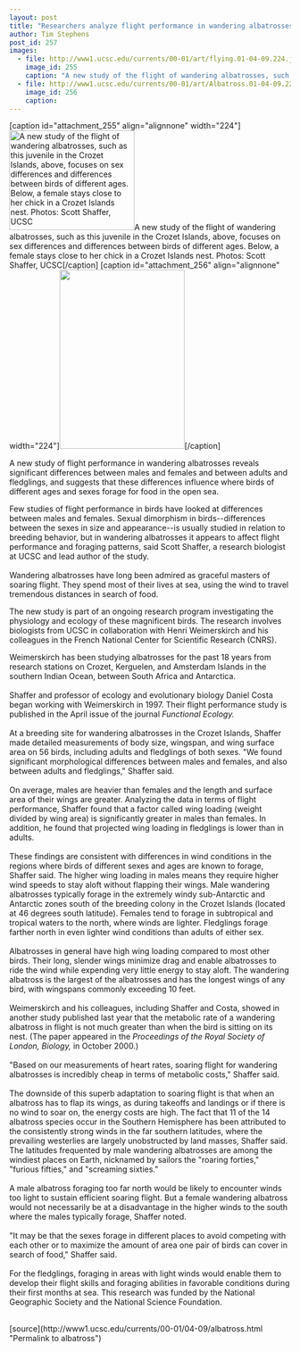 ```yaml
---
layout: post
title: "Researchers analyze flight performance in wandering albatrosses"
author: Tim Stephens
post_id: 257
images:
  - file: http://www1.ucsc.edu/currents/00-01/art/flying.01-04-09.224.jpg
    image_id: 255
    caption: "A new study of the flight of wandering albatrosses, such as this juvenile in the Crozet Islands, above, focuses on sex differences and differences between birds of different ages. Below, a female stays close to her chick in a Crozet Islands nest. Photos: Scott Shaffer, UCSC"
  - file: http://www1.ucsc.edu/currents/00-01/art/Albatross.01-04-09.224.jpg
    image_id: 256
    caption: 
---
```


[caption id="attachment_255" align="alignnone" width="224"]<a href="http://localhost/mysite/wp-content/uploads/2001/04/flying.01-04-09.224.jpg"><img class="size-full wp-image-255" src="http://localhost/mysite/wp-content/uploads/2001/04/flying.01-04-09.224.jpg" alt="A new study of the flight of wandering albatrosses, such as this juvenile in the Crozet Islands, above, focuses on sex differences and differences between birds of different ages. Below, a female stays close to her chick in a Crozet Islands nest. Photos: Scott Shaffer, UCSC" width="224" height="179" /></a>A new study of the flight of wandering albatrosses, such as this juvenile in the Crozet Islands, above, focuses on sex differences and differences between birds of different ages. Below, a female stays close to her chick in a Crozet Islands nest. Photos: Scott Shaffer, UCSC[/caption]
[caption id="attachment_256" align="alignnone" width="224"]<a href="http://localhost/mysite/wp-content/uploads/2001/04/Albatross.01-04-09.224.jpg"><img class="size-full wp-image-256" src="http://localhost/mysite/wp-content/uploads/2001/04/Albatross.01-04-09.224.jpg" alt="" width="224" height="321" /></a>[/caption]
<p>
  A new study of flight performance in wandering albatrosses reveals significant differences between males and females and between adults and fledglings, and suggests that these differences influence where birds of different ages and sexes forage for food in the open sea.
</p>Few studies of flight performance in birds have looked at differences between males and females. Sexual dimorphism in birds--differences between the sexes in size and appearance--is usually studied in relation to breeding behavior, but in wandering albatrosses it appears to affect flight performance and foraging patterns, said Scott Shaffer, a research biologist at UCSC and lead author of the study.<br>
<br>
Wandering albatrosses have long been admired as graceful masters of soaring flight. They spend most of their lives at sea, using the wind to travel tremendous distances in search of food.
<p>
  The new study is part of an ongoing research program investigating the physiology and ecology of these magnificent birds. The research involves biologists from UCSC in collaboration with Henri Weimerskirch and his colleagues in the French National Center for Scientific Research (CNRS).
</p>
<p>
  Weimerskirch has been studying albatrosses for the past 18 years from research stations on Crozet, Kerguelen, and Amsterdam Islands in the southern Indian Ocean, between South Africa and Antarctica.<br>
  <br>
  Shaffer and professor of ecology and evolutionary biology Daniel Costa began working with Weimerskirch in 1997. Their flight performance study is published in the April issue of the journal <i>Functional Ecology.</i><br>
  <br>
  At a breeding site for wandering albatrosses in the Crozet Islands, Shaffer made detailed measurements of body size, wingspan, and wing surface area on 56 birds, including adults and fledglings of both sexes. "We found significant morphological differences between males and females, and also between adults and fledglings," Shaffer said.<br>
  <br>
  On average, males are heavier than females and the length and surface area of their wings are greater. Analyzing the data in terms of flight performance, Shaffer found that a factor called wing loading (weight divided by wing area) is significantly greater in males than females. In addition, he found that projected wing loading in fledglings is lower than in adults.<br>
  <br>
  These findings are consistent with differences in wind conditions in the regions where birds of different sexes and ages are known to forage, Shaffer said. The higher wing loading in males means they require higher wind speeds to stay aloft without flapping their wings. Male wandering albatrosses typically forage in the extremely windy sub-Antarctic and Antarctic zones south of the breeding colony in the Crozet Islands (located at 46 degrees south latitude). Females tend to forage in subtropical and tropical waters to the north, where winds are lighter. Fledglings forage farther north in even lighter wind conditions than adults of either sex.<br>
  <br>
  Albatrosses in general have high wing loading compared to most other birds. Their long, slender wings minimize drag and enable albatrosses to ride the wind while expending very little energy to stay aloft. The wandering albatross is the largest of the albatrosses and has the longest wings of any bird, with wingspans commonly exceeding 10 feet.<br>
  <br>
  Weimerskirch and his colleagues, including Shaffer and Costa, showed in another study published last year that the metabolic rate of a wandering albatross in flight is not much greater than when the bird is sitting on its nest. (The paper appeared in the <i>Proceedings of the Royal Society of London, Biology,</i> in October 2000.)<br>
  <br>
  "Based on our measurements of heart rates, soaring flight for wandering albatrosses is incredibly cheap in terms of metabolic costs," Shaffer said.<br>
  <br>
  The downside of this superb adaptation to soaring flight is that when an albatross has to flap its wings, as during takeoffs and landings or if there is no wind to soar on, the energy costs are high. The fact that 11 of the 14 albatross species occur in the Southern Hemisphere has been attributed to the consistently strong winds in the far southern latitudes, where the prevailing westerlies are largely unobstructed by land masses, Shaffer said. The latitudes frequented by male wandering albatrosses are among the windiest places on Earth, nicknamed by sailors the "roaring forties," "furious fifties," and "screaming sixties."<br>
  <br>
  A male albatross foraging too far north would be likely to encounter winds too light to sustain efficient soaring flight. But a female wandering albatross would not necessarily be at a disadvantage in the higher winds to the south where the males typically forage, Shaffer noted.<br>
  <br>
  "It may be that the sexes forage in different places to avoid competing with each other or to maximize the amount of area one pair of birds can cover in search of food," Shaffer said.<br>
  <br>
  For the fledglings, foraging in areas with light winds would enable them to develop their flight skills and foraging abilities in favorable conditions during their first months at sea. This research was funded by the National Geographic Society and the National Science Foundation.<br>
  <br>

</p>
[source](http://www1.ucsc.edu/currents/00-01/04-09/albatross.html "Permalink to albatross")
